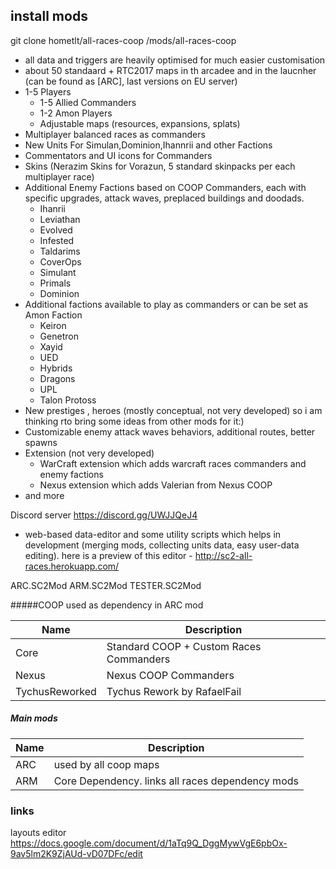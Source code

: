 ## install mods
git clone hometlt/all-races-coop <SC2Directory>/mods/all-races-coop

- all data and triggers are heavily optimised for much easier customisation
- about 50 standaard + RTC2017 maps in th arcadee and in the laucnher (can be found as [ARC], last versions on EU server)
- 1-5 Players
    - 1-5 Allied Commanders
    - 1-2 Amon Players
    - Adjustable maps (resources, expansions, splats)
- Multiplayer balanced races as commanders
- New Units For Simulan,Dominion,Ihannrii and other Factions
- Commentators and UI icons for Commanders 
- Skins (Nerazim Skins for Vorazun, 5 standard skinpacks per each multiplayer race) 
- Additional Enemy Factions based on COOP Commanders, each with specific upgrades, attack waves, preplaced buildings and doodads.
    - Ihanrii
    - Leviathan
    - Evolved
    - Infested
    - Taldarims
    - CoverOps
    - Simulant      
    - Primals
    - Dominion
- Additional factions available to play as commanders or can be set as Amon Faction 
    - Keiron
    - Genetron
    - Xayid
    - UED
    - Hybrids
    - Dragons
    - UPL
    - Talon Protoss  
- New prestiges , heroes (mostly conceptual, not very developed) so i am thinking rto bring some ideas from other mods for it:)
- Customizable enemy attack waves behaviors, additional routes, better spawns
- Extension (not very developed)
    - WarCraft extension which adds warcraft races commanders and enemy factions 
    - Nexus extension which adds Valerian from Nexus COOP 
- and more

Discord server https://discord.gg/UWJJQeJ4 


- web-based data-editor and some utility scripts which helps in development (merging mods, collecting units data, easy user-data editing). here is a preview of this editor -  http://sc2-all-races.herokuapp.com/

ARC.SC2Mod
ARM.SC2Mod
TESTER.SC2Mod


#####COOP used as dependency in ARC mod

| Name  | Description | 
|---|---|
| Core              | Standard COOP + Custom Races Commanders                              |
| Nexus             | Nexus COOP Commanders                                                |
| TychusReworked    | Tychus Rework by RafaelFail                                          |

##### Main mods

| Name  | Description | 
|---|---|
| ARC              | used by all coop maps                                                |
| ARM              | Core Dependency. links all races dependency mods                     |





### links

layouts editor https://docs.google.com/document/d/1aTq9Q_DggMywVgE6pbOx-9av5lm2K9ZjAUd-vD07DFc/edit